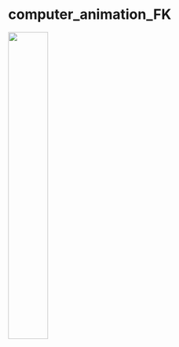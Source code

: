 # computer_animation_FK

<p>
<img src="https://github.com/tommyvsfu1/computer_animation_FK/edit/master/catch.gif" width="40%">
</p>
